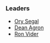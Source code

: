 ### Leaders
* [Ory Segal](mailto:orysegal@gmail.com)
* [Dean Agron](mailto:dean@oxeye.io)
* [Ron Vider](mailto:ron@oxeye.io)
